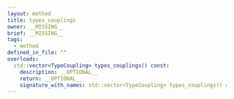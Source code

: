 ```yaml
---
layout: method
title: types_couplings
owner: __MISSING__
brief: __MISSING__
tags:
  - method
defined_in_file: ""
overloads:
  std::vector<TypeCoupling> types_couplings() const:
    description: __OPTIONAL__
    return: __OPTIONAL__
    signature_with_names: std::vector<TypeCoupling> types_couplings() const
---
```

